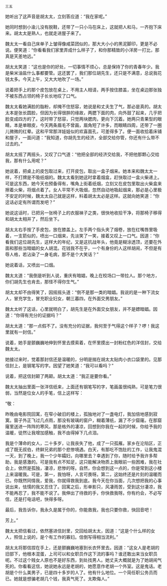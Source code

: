     三五 

   她听出了这声音是胡太太，立刻答应道：“我在家呢。”

   她同时想到小渝儿没有脱鞋，还带了一只小马在床上，这就把人和马，一齐抱下床来。胡太太是熟人，也就走进屋子来了。

   魏太太一看自己床单子上皱得像咸菜团似的，那大大小小的黑泥脚印，更是不必说。便笑道：“你看看我们家里弄成什么样子了，和你那精致的小洋房一打比，那真是天差地远。”

   胡太太笑道：“这也是你的好处，一切事情不烦心，总是保持了你的青春年少。我是柴米油盐什么事都要管。这还罢了，我们那位胡先生，还只是不满意，总说我花钱太多。今天上午，又大大地吹了一场。”

   说着把手上的那个皮包放在桌上，不用主人相请，两手按住膝盖，坐在桌边那张独不被东西占领的椅子长长地叹了口气。

   魏太太看她满脸的脂粉，却掩不住怒容，她说是和丈夫生了气，那必是真的。胡太太本是张长圆脸，但因为长得很胖的缘故，两腮下面的肉，向外鼓了起来，几乎把脸变成四方的了。这时带了怒容，只觉两块腮肉，更向下沉着。她两只青果型的眼睛，本是单眼皮，今天两条眉毛不曾画，眉角短了许多，而眼睛四周，还带了一圈儿微微的红晕。这和平常那洋娃娃似的欢喜面孔，可差得多了。便一面收拾着床铺和屋子，一面问道：“我知道，你胡先生的经济，全部交给你管，你还有什么带不过去的。”

   胡太太摇了两摇头，又叹了口气道：“他把全部的经济交给我，不把他那颗心交给我，那有什么用呢？”

   她说着，把桌上的皮包取过来，打开皮包，取出一盒子烟来。她本来和魏太太一样，不打牌是不吸纸烟的。魏太太看到她这时拿着烟盒，赶快取过一盒火柴递上。可是这东西，她今天也预备得有，嘴角上街着纸烟，立刻又在皮包里取出火柴盒来擦着火柴，将烟点着了。女人平常不大吸烟，忽然自动地吸起烟来，那必是心里极不安定的时候，魏太太自己就是这样，料着胡太太必是这样。这就向她笑道：“你这话必定有所谓而发吧？”

   她说这话时，已把另一张椅子上的衣服袜子之类，很快地收拾干净，将那椅子移得和胡太太相并了，然后坐下。

   胡太太右手按了手皮包，放在膝盖上。左手两个指头夹了烟卷，放在红嘴唇里吸着，一支箭似的，喷出一口烟来，先淡笑了一笑，接着又叹上一口气。因道：“你看我们这位胡先生，这样大的年纪，又是这抗战年头，他竟是糊涂透顶，还要在外面和那些当暗娼的女人胡混。花钱我不在乎，一个有身份的人这样胡闹，不但是有辱人格，若沾染了一身毛病，那不是个大笑话？”

   她说着话，又喷出一口烟。

   魏太太道：“我倒是听到人说，重庆有暗娼，晚上在校场口一带拉人。那个地方，你们胡先生也肯去，那怪不得你生气。”

   胡太太却不由得笑了，因摇摇头道：“倒不是那一类的暗娼。我说的是一种下流女人，冒充学生，冒充职业妇女，朝三暮四，在外面交男朋友。”

   魏太太听了这话，心里就明白了，胡先生是在外面交女朋友，并不是嫖暗娼。因道：“你得有充分的证据吗？”

   胡太太道：“那一点假不了。没有充分的证据，我何至于气得这个样子？啰！我这里就有一封信。”

   说着，她手是颤巍巍地伸到怀里去摸索着，在怀里摸出一封粉红色的洋信封，交给魏太太。

   她接过来时，觉着那封信还是温暖的，分明是揣在胡太太贴肉小衣口袋里的。见那信封上，是钢笔写的字。因望了她笑道：“我可以看吗？”

   说着，把这信封颠了两颠。胡太太道：“我正是要你看。”

   魏太太抽出里面一张洋信纸来，上面还有钢笔写的字，笔画虽很纯熟，可是笔力很弱，当然是位女人的手笔，信上这样写：

   “敬：

   昨晚由电影院回寓，在窄小破旧的楼上，孤独地对了一盏电灯，我加倍地感到寂寞。窗子外正飞过几点雨，那没有玻璃的窗户，糊着薄纸，漏了不少窟窿。在那窟窿里送进一阵阵的寒风，那是格外的凄凉，回想到你我在一起的时候，你给予我的温暖，徒然让我增加感触，我不由得掉下几点泪。

   我是个薄命的女人，二十多岁，让我丧失了他，成了一只孤雁。家乡在沦陷区，正成了既无叔伯，终鲜兄弟的那个悲惨境遇。白天，有那吃不饱肚的工作，让我鬼混一天，到了晚上，我一个少年孀妇，向哪里去？幸遇到了你，随时给予我许多帮助，我是感激的。可是我有点不知足，这只能解决物质上我眼前一些困难，我在社会上，依然是孤独，凄凉，悲惨的呀。自然，你会想到这一点的，你是常到这小楼上来温暖我。可是，第一，我怕呀，人言可畏呀。第二，这始终还是片刻的温暖而已。你既然同情我，爱我，你就得救我到底。我今天在你当面，几次想把我的心事说出来，怯懦的我又忍住了。回寓之后，形单影只，风凄雨苦，受到这分凄凉，我不能再忍了，我不能不说了。我伸出了待救的手，你快救我呀。你有约会，不必写信，还是打电话吧，快得多呀。

   最后，我告诉你，我永久是属于你的，你能救我，我也只要你救，快回音吧！

   芳上。”

   魏太太把信看过，依然塞进信封里，交回给胡太太，因道：“这是个什么样的女人，照信上说的，是个有工作的寡妇。信倒写得相当流利。”

   胡太太将那信捏在手上，还是颤巍巍地塞到长衣怀里去。因道：“这女人是老胡的旧部下，他根本混蛋，上司可以和女职员作这下流的事吗？谁还敢出来当女职员呢。不过这个贱女人原也不是好东西，到处找男人。她丈夫大概就是为了她胡闹气死的。你看看这信，她说她永远是老胡的，她愿意作老胡一个外室。这是鬼话。老胡是个什么美男子，已是四十多岁的人了。他有什么地位。一个简任职公务员而已。她就是想骗老胡几个钱，我真气死了。太欺侮人。”

